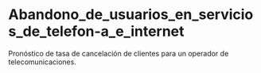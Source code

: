 # Abandono_de_usuarios_en_servicios_de_telefon-a_e_internet
Pronóstico de tasa de cancelación de clientes para un operador de telecomunicaciones.
